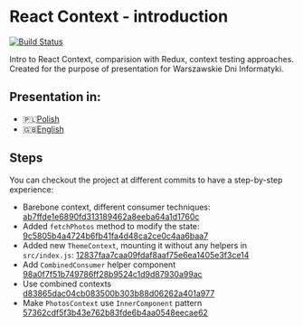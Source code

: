 # React Context - introduction

[![Build Status](https://travis-ci.org/tfiechowski/meetjs-wdi-context.svg?branch=master)](https://travis-ci.org/tfiechowski/meetjs-wdi-context)

Intro to React Context, comparision with Redux, context testing approaches.
Created for the purpose of presentation for Warszawskie Dni Informatyki.

## Presentation in:

- 🇵🇱[Polish](presentations/ContextVsReduxPL.pdf)
- 🇬🇧[English](presentations/ContextVsReduxENG.pdf)

## Steps

You can checkout the project at different commits to have a step-by-step experience:

- Barebone context, different consumer techniques: [ab7ffde1e6890fd313189462a8eeba64a1d1760c](https://github.com/tfiechowski/meetjs-wdi-context/tree/ab7ffde1e6890fd313189462a8eeba64a1d1760c)
- Added `fetchPhotos` method to modify the state: [9c5805b4a4724b6fb41fa4d48ca2ce0c4aa6baa7](https://github.com/tfiechowski/meetjs-wdi-context/tree/9c5805b4a4724b6fb41fa4d48ca2ce0c4aa6baa7)
- Added new `ThemeContext`, mounting it without any helpers in `src/index.js`: [12837faa7caa09fdaf8aaf75e6ea1405e3f3ce14](https://github.com/tfiechowski/meetjs-wdi-context/tree/12837faa7caa09fdaf8aaf75e6ea1405e3f3ce14)
- Add `CombinedConsumer` helper component [98a0f7f51b749786ff28b9524c1d9d87930a99ac](https://github.com/tfiechowski/meetjs-wdi-context/tree/98a0f7f51b749786ff28b9524c1d9d87930a99ac)
- Use combined contexts [d83865dac04cb083500b303b88d06262a401a977](https://github.com/tfiechowski/meetjs-wdi-context/tree/d83865dac04cb083500b303b88d06262a401a977)
- Make `PhotosContext` use `InnerComponent` pattern [57362cdf5f3b43e762b83fde6b4aa0548eecae62](https://github.com/tfiechowski/meetjs-wdi-context/tree/57362cdf5f3b43e762b83fde6b4aa0548eecae62)
